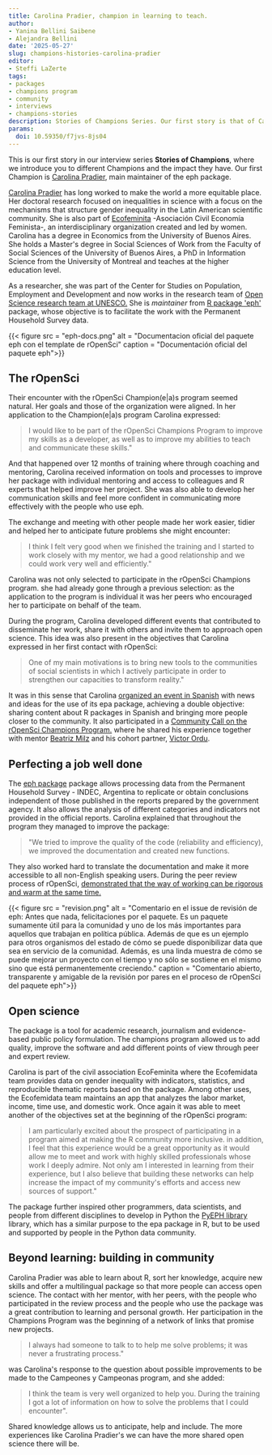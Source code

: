 ```yaml
---
title: Carolina Pradier, champion in learning to teach.
author:
- Yanina Bellini Saibene
- Alejandra Bellini
date: '2025-05-27'
slug: champions-histories-carolina-pradier
editor:
- Steffi LaZerte
tags:
- packages
- champions program
- community
- interviews
- champions-stories
description: Stories of Champions Series. Our first story is that of Carolina Pradier, main maintainer of the eph package. We review her participation in the program and the impact of her work in different organizations and communities.
params:
  doi: 10.59350/f7jvs-8js04 
---
```

This is our first story in our interview series **Stories of Champions**, where we introduce you to different Champions and the impact they have. Our first Champion is [Carolina Pradier](/es/author/carolina-pradier/), main maintainer of the eph package.

[Carolina Pradier](/es/author/carolina-pradier/) has long worked to make the world a more equitable place. Her doctoral research focused on inequalities in science with a focus on the mechanisms that structure gender inequality in the Latin American scientific community. She is also part of [Ecofeminita](https://ecofeminita.com/) -Asociación Civil Economía Feminista-, an interdisciplinary organization created and led by women.
Carolina has a degree in Economics from the University of Buenos Aires. She holds a Master's degree in Social Sciences of Work from the Faculty of Social Sciences of the University of Buenos Aires, a PhD in Information Science from the University of Montreal and teaches at the higher education level.

As a researcher, she was part of the Center for Studies on Population, Employment and Development and now works in the research team of [Open Science research team at UNESCO.](https://www.unesco.org/en/open-science) She is *maintainer* from [R package 'eph'](https://docs.ropensci.org/eph/) package, whose objective is to facilitate the work with the Permanent Household Survey data.

{{< figure src = "eph-docs.png" alt = "Documentacion oficial del paquete eph con el template de rOpenSci" caption = "Documentación oficial del paquete eph">}}

## The rOpenSci

Their encounter with the rOpenSci Champion(e|a)s program seemed natural. Her goals and those of the organization were aligned. In her application to the Champion(e|a)s program Carolina expressed:

> I would like to be part of the rOpenSci Champions Program to improve my skills as a developer, as well as to improve my abilities to teach and communicate these skills."

And that happened over 12 months of training where through coaching and mentoring, Carolina received information on tools and processes to improve her package with individual mentoring and access to colleagues and R experts that helped improve her project. She was also able to develop her communication skills and feel more confident in communicating more effectively with the people who use eph.

The exchange and meeting with other people made her work easier, tidier and helped her to anticipate future problems she might encounter:

> I think I felt very good when we finished the training and I started to work closely with my mentor, we had a good relationship and we could work very well and efficiently."

Carolina was not only selected to participate in the rOpenSci Champions program. she had already gone through a previous selection: as the application to the program is individual it was her peers who encouraged her to participate on behalf of the team.

During the program, Carolina developed different events that contributed to disseminate her work, share it with others and invite them to approach open science. This idea was also present in the objectives that Carolina expressed in her first contact with rOpenSci:

> One of my main motivations is to bring new tools to the communities of social scientists in which I actively participate in order to strengthen our capacities to transform reality."

It was in this sense that Carolina [organized an event in Spanish](https://vimeo.com/899372049) with news and ideas for the use of its epa package, achieving a double objective: sharing content about R packages in Spanish and bringing more people closer to the community.
It also participated in a [Community Call on the rOpenSci Champions Program.](/commcalls/july2023-championprogram/) where he shared his experience together with mentor [Beatriz Milz](/es/author/beatriz-milz/) and his cohort partner, [Victor Ordu](/author/victor-ordu/).

## Perfecting a job well done

The [eph package](https://github.com/ropensci/eph/) package allows processing data from the Permanent Household Survey - INDEC, Argentina to replicate or obtain conclusions independent of those published in the reports prepared by the government agency. It also allows the analysis of different categories and indicators not provided in the official reports.
Carolina explained that throughout the program they managed to improve the package:

> "We tried to improve the quality of the code (reliability and efficiency), we improved the documentation and created new functions.

They also worked hard to translate the documentation and make it more accessible to all non-English speaking users.
During the peer review process of rOpenSci, [demonstrated that the way of working can be rigorous and warm at the same time.](https://github.com/ropensci/software-review/issues/593#issuecomment-1709968472)

{{< figure src = "revision.png" alt = "Comentario en el issue de revisión de eph: Antes que nada, felicitaciones por el paquete. Es un paquete sumamente útil para la comunidad y uno de los más importantes para aquellos que trabajan en política pública. Además de que es un ejemplo para otros organismos del estado de cómo se puede disponibilizar data que sea en servicio de la comunidad. Además, es una linda muestra de cómo se puede mejorar un proyecto con el tiempo y no sólo se sostiene en el mismo sino que está permanentemente creciendo." caption = "Comentario abierto, transparente y amigable de la revisión por pares en el proceso de rOpenSci del paquete eph">}}

## Open science

The package is a tool for academic research, journalism and evidence-based public policy formulation. The champions program allowed us to add quality, improve the software and add different points of view through peer and expert review.

Carolina is part of the civil association EcoFeminita where the Ecofemidata team provides data on gender inequality with indicators, statistics, and reproducible thematic reports based on the package. Among other uses, the Ecofemidata team maintains an app that analyzes the labor market, income, time use, and domestic work.
Once again it was able to meet another of the objectives set at the beginning of the rOpenSci program:

> I am particularly excited about the prospect of participating in a program aimed at making the R community more inclusive. in addition, I feel that this experience would be a great opportunity as it would allow me to meet and work with highly skilled professionals whose work I deeply admire. Not only am I interested in learning from their experience, but I also believe that building these networks can help increase the impact of my community's efforts and access new sources of support."

The package further inspired other programmers, data scientists, and people from different disciplines to develop in Python the [PyEPH library](https://pyeph.readthedocs.io/es/latest/) library, which has a similar purpose to the epa package in R, but to be used and supported by people in the Python data community.

## Beyond learning: building in community

Carolina Pradier was able to learn about R, sort her knowledge, acquire new skills and offer a multilingual package so that more people can access open science. The contact with her mentor, with her peers, with the people who participated in the review process and the people who use the package was a great contribution to learning and personal growth. Her participation in the Champions Program was the beginning of a network of links that promise new projects.

> I always had someone to talk to to help me solve problems; it was never a frustrating process."

was Carolina's response to the question about possible improvements to be made to the Campeones y Campeonas program, and she added:

> I think the team is very well organized to help you. During the training I got a lot of information on how to solve the problems that I could encounter".

Shared knowledge allows us to anticipate, help and include. The more experiences like Carolina Pradier's we can have the more shared open science there will be.



